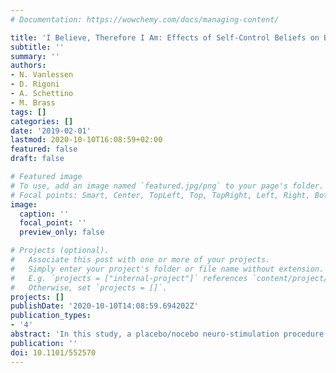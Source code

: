 ```yaml
---
# Documentation: https://wowchemy.com/docs/managing-content/

title: 'I Believe, Therefore I Am: Effects of Self-Control Beliefs on Behavioral and Electrophysiological Markers of Inhibitory and Emotional Attention Control'
subtitle: ''
summary: ''
authors:
- N. Vanlessen
- D. Rigoni
- A. Schettino
- M. Brass
tags: []
categories: []
date: '2019-02-01'
lastmod: 2020-10-10T16:08:59+02:00
featured: false
draft: false

# Featured image
# To use, add an image named `featured.jpg/png` to your page's folder.
# Focal points: Smart, Center, TopLeft, Top, TopRight, Left, Right, BottomLeft, Bottom, BottomRight.
image:
  caption: ''
  focal_point: ''
  preview_only: false

# Projects (optional).
#   Associate this post with one or more of your projects.
#   Simply enter your project's folder or file name without extension.
#   E.g. `projects = ["internal-project"]` references `content/project/deep-learning/index.md`.
#   Otherwise, set `projects = []`.
projects: []
publishDate: '2020-10-10T14:08:59.694202Z'
publication_types:
- '4'
abstract: 'In this study, a placebo/nocebo neuro-stimulation procedure was employed to investigate if expectations about self-control can influence self-control exertion. More specifically, we recorded behavioral and electrophysiological responses in an emotional antisaccade task in a between-subjects design, in which one group was led to believe that self-control was enhanced (MSC group) and the other that self-control was weakened (LSC group). This set-up allowed to investigate both response and emotional inhibition, as well as different stages at which control can be exerted during task performance, using Event-Related Potential (ERP) methods. Results showed that the bogus neuro-stimulation indeed installed the expectation of respectively better or worse self-control capacity, as well as the retrospective evaluation at the end of the experiment that the neuro-stimulation changed their self-control in that direction. Participants in the MSC compared to the LSC group showed higher accuracy in trials in which inhibitory control was necessary (antisaccade trials). ERP results showed no effect of the placebo/nocebo manipulation at the level of attention and inhibitory control. In sum, this study showed that high-order cognitive processes are not immune to the influence of expectations induced by a placebo/nocebo procedure, and shows that instructions alone can induce a placebo/nocebo effect in cognitive functioning.'
publication: ''
doi: 10.1101/552570 
---
```

